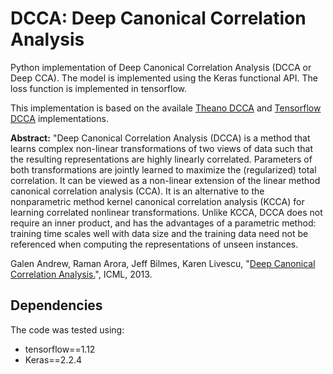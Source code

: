 
# DCCA: Deep Canonical Correlation Analysis

Python implementation of Deep Canonical Correlation Analysis (DCCA or Deep CCA).
The model is implemented using the Keras functional API. The loss function is implemented in tensorflow.

This implementation is based on the availale [Theano DCCA](https://github.com/VahidooX/DeepCCA) and [Tensorflow DCCA](https://github.com/adrianna1211/DeepCCA_tensorflow) implementations.


**Abstract:** "Deep Canonical Correlation Analysis (DCCA) is a method that learns complex non-linear transformations of two views of data such that the resulting representations are highly linearly correlated. Parameters of both transformations are jointly learned to maximize the (regularized) total correlation. It can be viewed as a non-linear extension of the linear method canonical correlation analysis (CCA). It is an alternative to the nonparametric method kernel canonical correlation analysis (KCCA) for learning correlated nonlinear transformations. Unlike KCCA, DCCA does not require an inner product, and has the advantages of a parametric method: training time scales well with data size and the training data need not be referenced when computing the representations of unseen instances.

Galen Andrew, Raman Arora, Jeff Bilmes, Karen Livescu, "[Deep Canonical Correlation Analysis.](http://www.jmlr.org/proceedings/papers/v28/andrew13.pdf)", ICML, 2013.


## Dependencies
The code was tested using:
* tensorflow==1.12
* Keras==2.2.4
